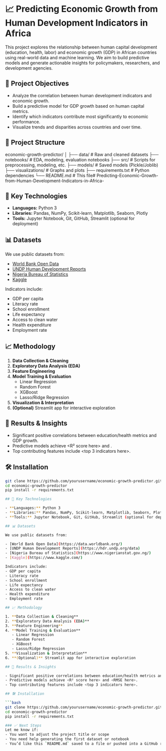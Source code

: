 # 📈 Predicting Economic Growth from Human Development Indicators in Africa

This project explores the relationship between human capital development (education, health, labor) and economic growth (GDP) in African countries using real-world data and machine learning. We aim to build predictive models and generate actionable insights for policymakers, researchers, and development agencies.

## 🚀 Project Objectives

- Analyze the correlation between human development indicators and economic growth.
- Build a predictive model for GDP growth based on human capital metrics.
- Identify which indicators contribute most significantly to economic performance.
- Visualize trends and disparities across countries and over time.

## 📂 Project Structure


economic-growth-predictor/
│
├── data/ # Raw and cleaned datasets
├── notebooks/ # EDA, modeling, evaluation notebooks
├── src/ # Scripts for preprocessing, modeling, etc.
├── models/ # Saved models (Pickle/Joblib)
├── visualizations/ # Graphs and plots
├── requirements.txt # Python dependencies
└── README.md # This file# Predicting-Economic-Growth-from-Human-Development-Indicators-in-Africa-

## 🧠 Key Technologies

- **Languages:** Python 3
- **Libraries:** Pandas, NumPy, Scikit-learn, Matplotlib, Seaborn, Plotly
- **Tools:** Jupyter Notebook, Git, GitHub, Streamlit (optional for deployment)

## 📊 Datasets

We use public datasets from:

- [World Bank Open Data](https://data.worldbank.org/)
- [UNDP Human Development Reports](https://hdr.undp.org/data)
- [Nigeria Bureau of Statistics](https://www.nigerianstat.gov.ng/)
- [Kaggle](https://www.kaggle.com/)

Indicators include:
- GDP per capita
- Literacy rate
- School enrollment
- Life expectancy
- Access to clean water
- Health expenditure
- Employment rate

## 📈 Methodology

1. **Data Collection & Cleaning**
2. **Exploratory Data Analysis (EDA)**
3. **Feature Engineering**
4. **Model Training & Evaluation**  
   - Linear Regression  
   - Random Forest  
   - XGBoost  
   - Lasso/Ridge Regression
5. **Visualization & Interpretation**
6. **(Optional)** Streamlit app for interactive exploration

## 📌 Results & Insights

- Significant positive correlations between education/health metrics and GDP growth.
- Predictive models achieve <R² score here> and <RMSE here>.
- Top contributing features include <top 3 indicators here>.

## 🛠️ Installation

```bash
git clone https://github.com/yourusername/economic-growth-predictor.git
cd economic-growth-predictor
pip install -r requirements.txt

## 🧠 Key Technologies

- **Languages:** Python 3
- **Libraries:** Pandas, NumPy, Scikit-learn, Matplotlib, Seaborn, Plotly
- **Tools:** Jupyter Notebook, Git, GitHub, Streamlit (optional for deployment)

## 📊 Datasets

We use public datasets from:

- [World Bank Open Data](https://data.worldbank.org/)
- [UNDP Human Development Reports](https://hdr.undp.org/data)
- [Nigeria Bureau of Statistics](https://www.nigerianstat.gov.ng/)
- [Kaggle](https://www.kaggle.com/)

Indicators include:
- GDP per capita
- Literacy rate
- School enrollment
- Life expectancy
- Access to clean water
- Health expenditure
- Employment rate

## 📈 Methodology

1. **Data Collection & Cleaning**
2. **Exploratory Data Analysis (EDA)**
3. **Feature Engineering**
4. **Model Training & Evaluation**  
   - Linear Regression  
   - Random Forest  
   - XGBoost  
   - Lasso/Ridge Regression
5. **Visualization & Interpretation**
6. **(Optional)** Streamlit app for interactive exploration

## 📌 Results & Insights

- Significant positive correlations between education/health metrics and GDP growth.
- Predictive models achieve <R² score here> and <RMSE here>.
- Top contributing features include <top 3 indicators here>.

## 🛠️ Installation

```bash
git clone https://github.com/yourusername/economic-growth-predictor.git
cd economic-growth-predictor
pip install -r requirements.txt

### ✅ Next Steps
Let me know if:
- You want to adjust the project title or scope
- You need help generating the first dataset or notebook
- You’d like this `README.md` saved to a file or pushed into a GitHub repo structure



